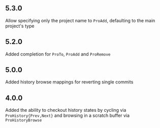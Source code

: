 ## 5.3.0 ##
Allow specifying only the project name to `ProAdd`, defaulting to the main
project's type

## 5.2.0 ##
Added completion for `ProTo`, `ProAdd` and `ProRemove`
## 5.0.0 ##
Added history browse mappings for reverting single commits

## 4.0.0 ##
Added the ability to checkout history states by cycling via
`ProHistory{Prev,Next}` and browsing in a scratch buffer via `ProHistoryBrowse`
